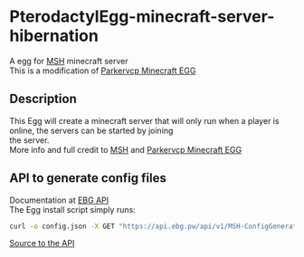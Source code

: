# PterodactylEgg-minecraft-server-hibernation
 A egg for [MSH](https://github.com/gekigek99/minecraft-server-hibernation) minecraft server  
 This is a modification of [Parkervcp Minecraft EGG](https://github.com/parkervcp/eggs/tree/master/minecraft/java)  
## Description
 This Egg will create a minecraft server that will only run when a player is online, the servers can be started by joining  
 the server.  
 More info and full credit to [MSH](https://github.com/gekigek99/minecraft-server-hibernation) and [Parkervcp Minecraft EGG](https://github.com/parkervcp/eggs/)
 
 ## API to generate config files
 Documentation at [EBG API](https://docs.ebg.pw/#msh-configgenerator)  
 The Egg install script simply runs:
 ```sh
 curl -o config.json -X GET "https://api.ebg.pw/api/v1/MSH-ConfigGenerator/2-3-3?FileName=${SERVER_JARFILE}&ServerType=${VENDOR}&Version=${MINECRAFT_VERSION}&RAM=${SERVER_MEMORY}&Port=${SERVER_PORT}"
 ```
 
[Source to the API](https://github.com/EBG-PW/EBG-API-Plugins/tree/master/MinecraftServerHibernationConfigGenerator)  